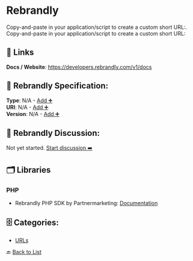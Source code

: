 # Rebrandly

Copy-and-paste in your application/script to create a custom short URL:. Copy-and-paste in your application/script to create a custom short URL:

##  🔗 Links
**Docs / Website**: https://developers.rebrandly.com/v1/docs

## 🧬 Rebrandly Specification:
**Type**: N/A - [Add ➕](https://github.com/apis-list/apis-list/edit/main/apis.yaml#L16402)  
**URI**: N/A - [Add ➕](https://github.com/apis-list/apis-list/edit/main/apis.yaml#L16402)  
**Version**: N/A - [Add ➕](https://github.com/apis-list/apis-list/edit/main/apis.yaml#L16402)

## 💬 Rebrandly Discussion:
Not yet started. [Start discussion ➡️](https://github.com/apis-list/apis-list/discussions/new)

## 🗂️ Libraries
### PHP
- Rebrandly PHP SDK by Partnermarketing: [Documentation](https://github.com/partnermarketing/rebrandly-sdk)


## 🗄️ Categories:
- [URLs](https://github.com/apis-list/apis-list#urls-)

🔙  [Back to List](https://github.com/apis-list/apis-list)
